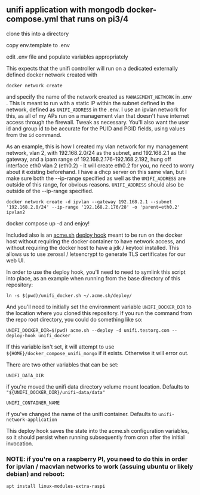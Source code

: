 ## unifi application with mongodb docker-compose.yml that runs on pi3/4

clone this into a directory

copy env.template to .env

edit .env file and populate variables appropriately

This expects that the unifi controller will run on a dedicated externally defined docker network created with

    docker network create

and specify the name of the network created as `MANAGEMENT_NETWORK` in .env .  This is meant to run with a static IP within the subnet defined in the network, defined as `UNIFI_ADDRESS` in the .env.  I use an ipvlan network for this, as all of my APs run on a management vlan that doesn't have internet access through the firewall.  Tweak as necessary.  You'll also want the user id and group id to be accurate for the PUID and PGID fields, using values from the `id` command.


As an example, this is how I created my vlan network for my management network, vlan 2, with 192.168.2.0/24 as the subnet, and 192.168.2.1 as the gateway, and a ipam range of 192.168.2.176-192.168.2.192, hung off interface eth0 vlan 2 (eth0.2) - it will create eth0.2 for you, no need to worry about it existing beforehand.  I have a dhcp server on this same vlan, but I make sure both the --ip-range specified as well as the `UNIFI_ADDRESS` are outside of this range, for obvious reasons.  `UNIFI_ADDRESS` should also be outside of the --ip-range specified.

    docker network create -d ipvlan --gateway 192.168.2.1 --subnet '192.168.2.0/24' --ip-range '192.168.2.176/28' -o 'parent=eth0.2' ipvlan2


docker compose up -d and enjoy!


Included also is an [acme.sh](https://github.com/acmesh-official/acme.sh) [deploy hook](unifi_docker.sh) meant to be run on the docker host without requiring the docker container to have network access, and without requiring the docker host to have a jdk / keytool installed.  This allows us to use zerossl / letsencrypt to generate TLS certificates for our web UI.

In order to use the deploy hook, you'll need to need to symlink this script into place, as an example when running from the base directory of this repository:

    ln -s $(pwd)/unifi_docker.sh ~/.acme.sh/deploy/

And you'll need to initially set the environment variable `UNIFI_DOCKER_DIR` to the location where you cloned this repository.  If you run the command from the repo root directory, you could do something like so:

    UNIFI_DOCKER_DIR=$(pwd) acme.sh --deploy -d unifi.testorg.com --deploy-hook unifi_docker

If this variable isn't set, it will attempt to use `${HOME}/docker_compose_unifi_mongo` if it exists.  Otherwise it will error out.

There are two other variables that can be set:

    UNIFI_DATA_DIR 
if you're moved the unifi data directory volume mount location.  Defaults to `"${UNIFI_DOCKER_DIR}/unifi-data/data"`

    UNIFI_CONTAINER_NAME
if you've changed the name of the unifi container.  Defaults to `unifi-network-application`

This deploy hook saves the state into the acme.sh configuration variables, so it should persist when running subsequently from cron after the initial invocation.

### NOTE: if you're on a raspberry PI, you need to do this in order for ipvlan / macvlan networks to work (assuing ubuntu or likely debian) and reboot:

    apt install linux-modules-extra-raspi
